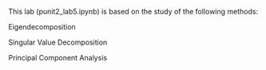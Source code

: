 This lab (punit2_lab5.ipynb) is based on the study of the following methods:

Eigendecomposition

Singular Value Decomposition

Principal Component Analysis
